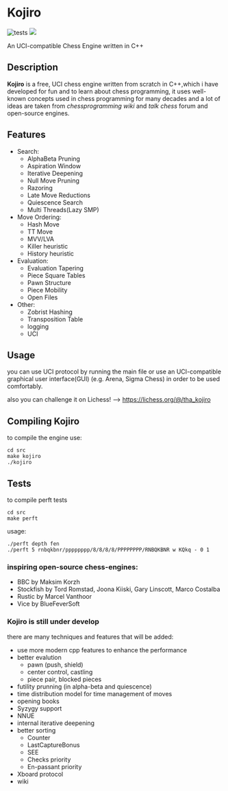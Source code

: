 # Kojiro

![tests](https://github.com/Babak-SSH/Kojiro/actions/workflows/c-cpp.yml/badge.svg)
<img src="https://img.shields.io/static/v1?label=&message=v1.0&color=blue&style=plastic">

An UCI-compatible Chess Engine written in C++

## Description

**Kojiro** is a free, UCI chess engine written from scratch in C++,which i have developed for fun and to learn about chess programming, it uses well-known concepts used in chess programming for many decades and a lot of ideas are taken from *chessprogramming wiki* and *talk chess* forum and open-source engines.

## Features
- Search:
    - AlphaBeta Pruning
    - Aspiration Window
    - Iterative Deepening
    - Null Move Pruning
    - Razoring
    - Late Move Reductions
    - Quiescence Search
    - Multi Threads(Lazy SMP)
- Move Ordering:
    - Hash Move
    - TT Move
    - MVV/LVA
    - Killer heuristic
    - History heuristic
- Evaluation:
    - Evaluation Tapering
    - Piece Square Tables
    - Pawn Structure
    - Piece Mobility
    - Open Files
- Other:
    - Zobrist Hashing
    - Transposition Table
    - logging
    - UCI

## Usage

you can use UCI protocol by running the main file or use an UCI-compatible graphical user interface(GUI) (e.g.  Arena, Sigma Chess) in order to be used comfortably.

also you can challenge it on Lichess! --> https://lichess.org/@/tha_kojiro

## Compiling Kojiro

to compile the engine use:
```
cd src
make kojiro
./kojiro
```

## Tests

to compile perft tests
```
cd src
make perft
```
usage:
```
./perft depth fen
./perft 5 rnbqkbnr/pppppppp/8/8/8/8/PPPPPPPP/RNBQKBNR w KQkq - 0 1
```

### inspiring open-source chess-engines:
- BBC by Maksim Korzh
- Stockfish by Tord Romstad, Joona Kiiski, Gary Linscott, Marco Costalba
- Rustic by Marcel Vanthoor 
- Vice by BlueFeverSoft

### Kojiro is still under develop
there are many techniques and features that will be added:
- use more modern cpp features to enhance the performance
- better evalution
    - pawn (push, shield)
    - center control, castling
    - piece pair, blocked pieces
- futility prunning (in alpha-beta and quiescence)
- time distribution model for time management of moves
- opening books
- Syzygy support
- NNUE
- internal iterative deepening
- better sorting
    - Counter
    - LastCaptureBonus
    - SEE
    - Checks priority
    - En-passant priority
- Xboard protocol
- wiki